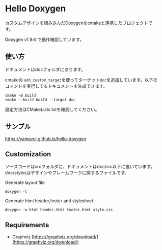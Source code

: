 # Hello Doxygen

カスタムデザインを組み込んだDoxygenをcmakeと連携したプロジェクトです。

Doxygen v1.9.6 で動作確認しています。

## 使い方

ドキュメントはdocフォルダにあります。

cmakeの `add_custom_target`を使ってターゲット`doc`を追加しています。以下のコマンドを実行してもドキュメントを生成できます。

```
cmake -B build
cmake --build build --target doc
```

設定方法はCMakeLists.txtを確認してください。

## サンプル

https://yamavol.github.io/hello-doxygen

## Customization

ソースコードはsrcフォルダに、ドキュメントはdoc/src以下に置いています。doc/stylesはデザインやフレームワークに関するファイルです。

Generate layout file

`doxygen -l`

Generate html header,footer and stylesheet

`doxygen -w html header.html footer.html style.css`

## Requirements

- Graphviz [https://graphviz.org/download/](https://graphviz.org/download/)